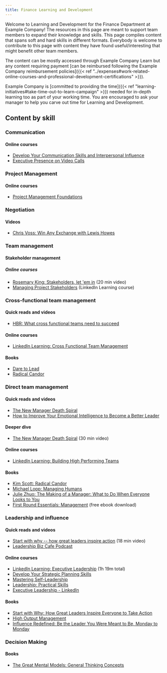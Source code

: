 ```yaml
---
title: Finance Learning and Development
---
```


Welcome to Learning and Development for the Finance Department at Example Company! The resources in this page are meant to support team members to expand their knowledge and skills. This page compiles content that spans soft and hard skills in different formats. Everybody is welcome to contribute to this page with content they have found useful/interesting that might benefit other team members.

The content can be mostly accessed through Example Company Learn but any content requiring payment [can be reimbursed following the Example Company reimbursement policies]({{< ref "../expenses#work-related-online-courses-and-professional-development-certifications" >}}).

Example Company is [committed to providing the time]({{< ref "learning-initiatives#take-time-out-to-learn-campaign" >}}) needed for in-depth learning too as part of your working time. You are encouraged to ask your manager to help you carve out time for Learning and Development.

## Content by skill

### Communication

#### Online courses

- [Develop Your Communication Skills and Interpersonal Influence](https://www.linkedin.com/learning/paths/develop-your-communication-skills-and-interpersonal-influence)
- [Executive Presence on Video Calls](https://www.linkedin.com/learning/executive-presence-on-video-conference-calls?u=0)

### Project Management

#### Online courses

- [Project Management Foundations](https://www.linkedin.com/learning/project-management-foundations-4/deliver-successful-projects-3)

### Negotiation

#### Videos

- [Chris Voss: Win Any Exchange with Lewis Howes](https://www.youtube.com/watch?v=_UaH98O7ku8)

### Team management

#### Stakeholder management

##### Online courses

- [Rosemary King: Stakeholders, let 'em in](https://www.mindtheproduct.com/stakeholders-building-an-open-door-culture/) (20 min video)
- [Managing Project Stakeholders](https://www.linkedin.com/learning/managing-project-stakeholders-2?u=2255073) (LinkedIn Learning course)

### Cross-functional team management

#### Quick reads and videos

- [HBR: What cross functional teams need to succeed](https://hbr.org/tip/2015/10/what-cross-functional-teams-need-to-succeed)

#### Online courses

- [LinkedIn Learning: Cross Functional Team Management](https://www.linkedin.com/learning/managing-a-cross-functional-team/welcome)

#### Books

- [Dare to Lead](https://www.amazon.com/Dare-Lead-Brave-Conversations-Hearts/dp/0399592520)
- [Radical Candor](https://www.amazon.com/dp/1529038340/ref=cm_sw_em_r_mt_dp_JW4418H1Q2BQ2MGV62WN)

### Direct team management

#### Quick reads and videos

- [The New Manager Death Spiral](https://randsinrepose.com/archives/the-new-manager-death-spiral/)
- [How to Improve Your Emotional Intelligence to Become a Better Leader](https://getlighthouse.com/blog/how-to-improve-emotional-intelligence/)

#### Deeper dive

- [The New Manager Death Spiral](https://www.youtube.com/watch?v=pAbU3WJ-NBw) (30 min video)

#### Online courses

- [LinkedIn Learning: Building High Performing Teams](https://www.linkedin.com/learning/building-high-performance-teams/building-a-high-performing-team)

#### Books

- [Kim Scott: Radical Candor](https://www.amazon.com/Radical-Candor-Kim-Scott/dp/B01KTIEFEE)
- [Michael Lopp: Managing Humans](https://www.amazon.com/Managing-Humans-Humorous-Software-Engineering-ebook/dp/B01J53IE1O/)
- [Julie Zhuo: The Making of a Manager: What to Do When Everyone Looks to You](https://www.amazon.com/Making-Manager-What-Everyone-Looks-ebook/dp/B079WNPRL2/)
- [First Round Essentials: Management](https://books.firstround.com/management/) (free ebook download)

### Leadership and influence

#### Quick reads and videos

- [Start with why -- how great leaders inspire action](https://www.youtube.com/watch?v=u4ZoJKF_VuA) (18 min video)
- [Leadership Biz Cafe Podcast](https://www.tanveernaseer.com/lbc/)

#### Online courses

- [LinkedIn Learning: Executive Leadership](https://www.linkedin.com/learning/executive-leadership/take-action-to-lead) (1h 19m total)
- [Develop Your Strategic Planning Skills](https://www.linkedin.com/learning/paths/develop-your-strategic-planning-skills)
- [Mastering Self-Leadership](https://www.linkedin.com/learning/mastering-self-leadership/step-up-to-self-leadership)
- [Leadership: Practical Skills](https://www.linkedin.com/learning/leadership-practical-skills/welcome)
- [Executive Leadership - LinkedIn](https://www.linkedin.com/learning/executive-leadership)

#### Books

- [Start with Why: How Great Leaders Inspire Everyone to Take Action](https://www.amazon.com/Start-Why-Leaders-Inspire-Everyone/dp/1591846447)
- [High Output Management](https://www.goodreads.com/book/show/324750.High_Output_Management)
- [Influence Redefined: Be the Leader You Were Meant to Be, Monday to Monday](https://www.goodreads.com/book/show/31193383-influence-redefined)

### Decision Making

#### Books

- [The Great Mental Models: General Thinking Concepts](https://www.goodreads.com/en/book/show/44245196-the-great-mental-models)
